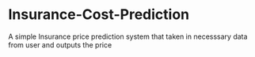 # Insurance-Cost-Prediction
A simple Insurance price prediction system that taken in necesssary data from user and outputs the price
